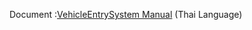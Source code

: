 Document :[VehicleEntrySystem Manual](https://panoramic-file-85b.notion.site/VehicleEntrySystem-Manual-5c05c39cfb6d406da09a17f1a4c27a61?pvs=74) (Thai Language)
